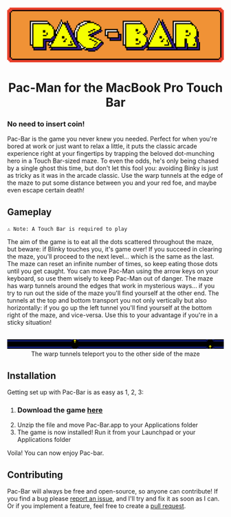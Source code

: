 <p align="center">
	<img src="Resources/Pac-Bar.png">
	<h1 align="center">Pac-Man for the MacBook Pro Touch Bar</h1>
</p>

### No need to insert coin!
Pac-Bar is the game you never knew you needed. Perfect for when you're bored at work or just want to relax a little, it puts the classic arcade experience right at your fingertips by trapping the beloved dot-munching hero in a Touch Bar-sized maze. To even the odds, he's only being chased by a single ghost this time, but don't let this fool you: avoiding Binky is just as tricky as it was in the arcade classic. Use the warp tunnels at the edge of the maze to put some distance between you and your red foe, and maybe even escape certain death!

## Gameplay
`⚠️ Note: A Touch Bar is required to play`

The aim of the game is to eat all the dots scattered throughout the maze, but beware: if Blinky touches you, it's game over! If you succeed in clearing the maze, you'll proceed to the next level... which is the same as the last. The maze can reset an infinite number of times, so keep eating those dots until you get caught. You can move Pac-Man using the arrow keys on your keyboard, so use them wisely to keep Pac-Man out of danger. The maze has warp tunnels around the edges that work in mysterious ways... if you try to run out the side of the maze you'll find yourself at the other end. The tunnels at the top and bottom transport you not only vertically but also horizontally: if you go up the left tunnel you'll find yourself at the bottom right of the maze, and vice-versa. Use this to your advantage if you're in a sticky situation!

<p align="center">
	<br />
	<img src="Resources/Tunnels.png">
	<br />
	<span align="center">The warp tunnels teleport you to the other side of the maze</span>
</p>

## Installation
Getting set up with Pac-Bar is as easy as 1, 2, 3:

1. ### Download the game [here](//github.com/henryefranks/pac-bar/releases/latest)
2. Unzip the file and move Pac-Bar.app to your Applications folder
3. The game is now installed! Run it from your Launchpad or your Applications folder

Voila! You can now enjoy Pac-bar.

## Contributing
Pac-Bar will always be free and open-source, so anyone can contribute! If you find a bug please [report an issue](//github.com/henryefranks/pac-bar/issues), and I'll try and fix it as soon as I can. Or if you implement a feature, feel free to create a [pull request](//github.com/henryefranks/pac-bar/pulls).
